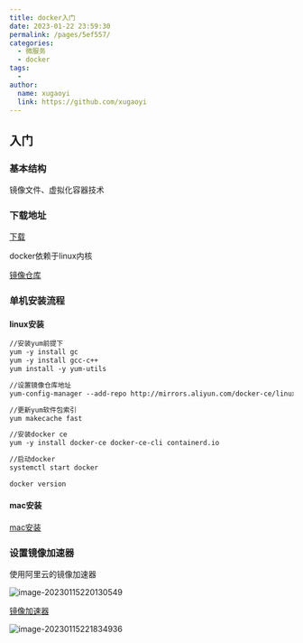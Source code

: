 ```yaml
---
title: docker入门
date: 2023-01-22 23:59:30
permalink: /pages/5ef557/
categories:
  - 微服务
  - docker
tags:
  - 
author: 
  name: xugaoyi
  link: https://github.com/xugaoyi
---
```

## 入门

### 基本结构

镜像文件、虚拟化容器技术

### 下载地址

[下载](www.docker.com)

docker依赖于linux内核

[镜像仓库](www.hub.docker.com)

### 单机安装流程

#### linux安装



```xml
//安装yum前提下
yum -y install gc
yum -y install gcc-c++
yum install -y yum-utils

//设置镜像仓库地址
yum-config-manager --add-repo http://mirrors.aliyun.com/docker-ce/linux/centos/docker-ce.repo

//更新yum软件包索引
yum makecache fast

//安装docker ce
yum -y install docker-ce docker-ce-cli containerd.io

//启动docker
systemctl start docker

docker version
```

#### mac安装
[mac安装](https://blog.csdn.net/gongzi_9/article/details/123715480?ops_request_misc=%257B%2522request%255Fid%2522%253A%2522167379276516782428633738%2522%252C%2522scm%2522%253A%252220140713.130102334..%2522%257D&request_id=167379276516782428633738&biz_id=0&utm_medium=distribute.pc_search_result.none-task-blog-2~all~top_positive~default-1-123715480-null-null.142^v71^one_line,201^v4^add_ask&utm_term=Mac安装docker&spm=1018.2226.3001.4187)


### 设置镜像加速器

使用阿里云的镜像加速器

![image-20230115220130549](C:/Users/zhengjian/AppData/Roaming/Typora/typora-user-images/image-20230115220130549.png)

[镜像加速器](![image-20230115221817575](C:/Users/zhengjian/AppData/Roaming/Typora/typora-user-images/image-20230115221817575.png)![image-20230115221817575](C:/Users/zhengjian/AppData/Roaming/Typora/typora-user-images/image-20230115221817575.png))

![image-20230115221834936](https%253A%252F%252F2290653824-github-io.oss-cn-hangzhou.aliyuncs.com%252Fimage-20230115221834936.png)